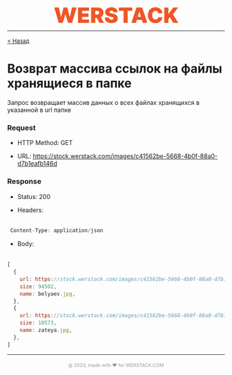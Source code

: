 <p align="center">
  <img src="./WERSTACK.png" alt="WERSTACK-PLATFORM">
</p>

---

<font size="2"><a href="../README.md">< Назад</a></font>

# Возврат массива ссылок на файлы хранящиеся в папке

Запрос возвращает массив данных о всех файлах хранящихся в указанной в url папке

### Request

 + HTTP Method: GET
 
 + URL: https://stock.werstack.com/images/c41562be-5668-4b0f-88a0-d7b1eafb146d

### Response

 + Status: 200

 + Headers: 
 ```javascript

  Content-Type: application/json

 ```

 + Body:
  ```javascript
  
  [
    {
      url: https://stock.werstack.com/images/c41562be-5668-4b0f-88a0-d7b1eafb146d/belyaev.jpg,
      size: 94502,
      name: belyaev.jpg,
    },
    {
      url: https://stock.werstack.com/images/c41562be-5668-4b0f-88a0-d7b1eafb146d/zateya.jpg,
      size: 10573,
      name: zateya.jpg,
    },
  ]
  
  ```

---

<p align="center">
  <font size="2" color="#999999"><small>@ 2023, made with ❤ for WERSTACK.COM</small></font>
</p>